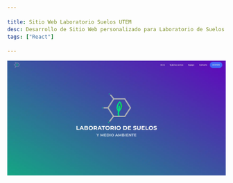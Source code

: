 ```yaml
---

title: Sitio Web Laboratorio Suelos UTEM
desc: Desarrollo de Sitio Web personalizado para Laboratorio de Suelos de la Universidad Tecnológica Metropolitana.
tags: ["React"]

---
```


![Sitio Web LabSuelosUTEM](../../assets/website_labsuelosutem.webp)